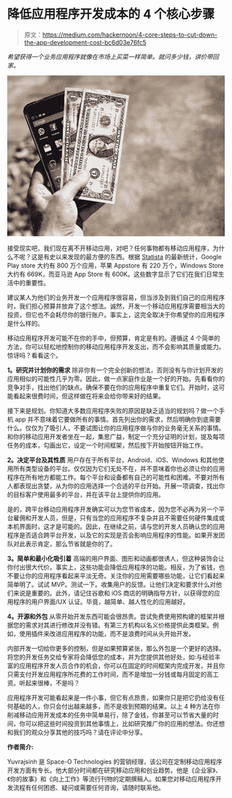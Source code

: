 # 降低应用程序开发成本的 4 个核心步骤

> 原文：<https://medium.com/hackernoon/4-core-steps-to-cut-down-the-app-development-cost-bc6d03e76fc5>

*希望获得一个业务应用程序就像在市场上买菜一样简单。就问多少钱，讲价带回家。*

![](img/15c86e9b280bcf42b02578d7bb959e25.png)

接受现实吧，我们现在离不开移动应用，对吧？任何事物都有移动应用程序，为什么不呢？这是有史以来发现的最方便的东西。根据 [Statista](https://www.statista.com/statistics/276623/number-of-apps-available-in-leading-app-stores/) 的最新统计，Google Play store 大约有 800 万个应用，苹果 Appstore 有 220 万个，Windows Store 大约有 669K，而亚马逊 App Store 有 600K。这些数字显示了它们在我们日常生活中的重要性。

建议某人为他们的业务开发一个应用程序很容易，但当涉及到我们自己的应用程序时，我们担心预算并放弃了这个想法。诚然，开发一个移动应用程序需要相当大的投资，但它也不会耗尽你的银行账户。事实上，这完全取决于你希望你的应用程序是什么样的。

移动应用程序开发可能不在你的手中，但预算，肯定是有的。遵循这 4 个简单的方法，你可以轻松地控制你的移动应用程序开发支出，而不会影响其质量或能力。惊讶吗？看看这个。

**1。研究并计划你的需求**
除非你有一个完全创新的想法，否则没有与你计划开发的应用相似的可能性几乎为零。因此，做一点家庭作业是一个好的开始。先看看你的竞争对手，找出他们的缺点。确保不要在你的应用程序中重复它们。开始时，这可能看起来很费时间，但这样做在将来会给你带来好的结果。

接下来是规划。你知道大多数应用程序失败的原因是缺乏适当的规划吗？做一个手机 app 并不意味着它要做所有的事情。首先列出你的需求，然后明确你到底需要什么。仅仅为了吸引人，不要试图让你的应用程序做与你的业务毫无关系的事情。和你的移动应用开发者坐在一起，集思广益，制定一个充分证明的计划，提及每项任务的成本，勾画出它，设定一个时间框架，然后按下开始按钮开始工作。

**2。决定平台及其性质**
用户存在于所有平台，Android、iOS、Windows 和其他使用所有类型设备的平台。仅仅因为它们无处不在，并不意味着你也必须让你的应用程序在所有地方都能工作。每个平台和设备都有自己的可能性和困难。不要对所有人都表现出贪婪，从为你的应用选择一个合适的平台开始。开展一项调查，找出你的目标客户使用最多的平台，并在该平台上提供你的应用。

是的，跨平台移动应用程序开发确实可以为您节省成本，因为您不必再为另一个平台雇佣和开发人员，但是，只有当您的应用程序不复杂并且不需要任何硬件集成或本机界面时，这才是可能的。因此，在继续之前，请与您的开发人员确认您的应用程序是否适合跨平台开发，以及它的实现是否会影响应用程序的性能。如果开发团队对此表示肯定，那么节省就是你的了。

**3。简单和最小化吸引着** 高端的用户界面、图形和动画都很诱人，但这种装饰会让你付出很大代价。事实上，这些功能会降低应用程序的功能。相反，为了省钱，也不要让你的应用程序看起来平淡无奇。关注你的应用需要哪些功能，让它们看起来简单明了。试试 MVP。测试一下。收集用户的反馈。让他们决定和要求什么对他们来说是重要的。此外，请记住谷歌和 iOS 商店的明确指导方针，以获得您的应用程序的用户界面/UX 认证。毕竟，越简单、越人性化的应用越好。

**4。开源和外包**
从零开始开发东西可能会很昂贵。尝试免费使用预构建的框架并根据您的需求对其进行修改并没有错。有第三方机构以名义价格提供此类框架。例如，使用插件来改进应用程序的功能，而不是浪费时间从头开始开发。

内部开发一切给你更多的控制，但是如果预算紧张，那么外包是一个更好的选择。将您的开发任务交给专家将会降低您的成本，并为您提供其他好处，如:与经验丰富的应用程序开发人员合作的机会，你可以在固定的时间框架内完成开发，并且你只需支付开发应用程序所花费的工作时间，而不是增加一分钱或每月固定的高工资。听起来很棒，不是吗？

应用程序开发可能看起来是一件小事，但它有点昂贵，如果你只是把它扔给没有任何基础的人，你只会付出越来越多，而不是收到预期的结果。以上 4 种方法在你削减移动应用开发成本的任务中简单易行，除了金钱，你甚至可以节省大量的时间，你可以把这些时间投资到其他事情上，比如研究推广你的应用的想法。你还想和我们的观众分享其他的技巧吗？请在评论中分享。

**作者简介:**

Yuvrajsinh 是 Space-O Technologies 的营销经理，该公司在定制移动应用程序开发方面有专长。他大部分时间都在研究移动应用和创业趋势。他是《企业家》、《你的故事》和《向上工作》等流行刊物的定期撰稿人。如果您对移动应用程序开发流程有任何困惑、疑问或需要任何咨询，请随时联系他。